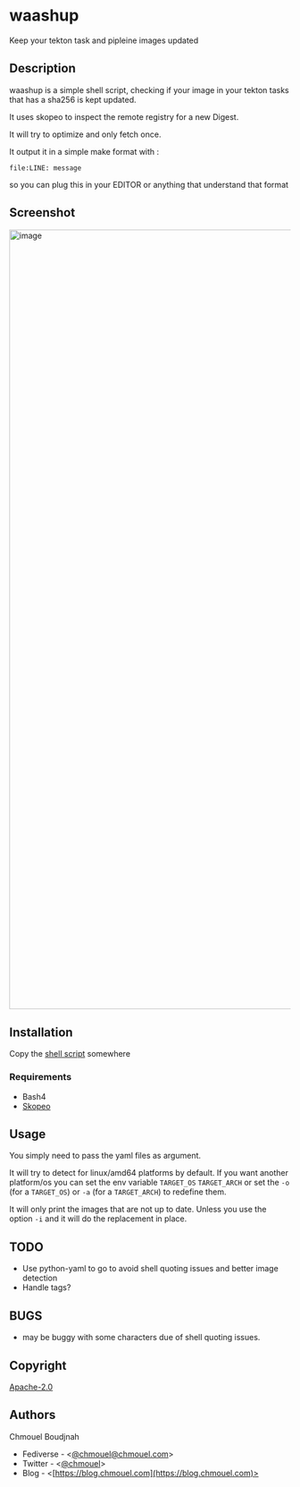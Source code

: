 # waashup

Keep your tekton task and pipleine images updated

## Description

waashup is a simple shell script, checking if your image in your tekton tasks
that has a sha256 is kept updated. 

It uses skopeo to inspect the remote registry for a new Digest.

It will try to optimize and only fetch once.

It output it in a simple make format with : 

```
file:LINE: message
```

so you can plug this in your EDITOR or anything that understand that format

## Screenshot

<img width="1394" alt="image" src="https://user-images.githubusercontent.com/98980/214255139-4585618c-7516-477c-b379-f5b6712233f7.png">

## Installation

Copy the [shell script](./washuup) somewhere

### Requirements

- Bash4
- [Skopeo](https://github.com/containers/skopeo/)

## Usage

You simply need to pass the yaml files as argument.

It will try to detect for linux/amd64 platforms by default. 
If you want another platform/os you can set the env variable  `TARGET_OS`
`TARGET_ARCH` or set the `-o` (for a `TARGET_OS`) or `-a` (for a `TARGET_ARCH`)
to redefine them.

It will only print the images that are not up to date. Unless you use the
option `-i` and it will do the replacement in place.

## TODO

- Use python-yaml to go to avoid shell quoting issues and better image detection
- Handle tags?

## BUGS

- may be buggy with some characters due of shell quoting issues.

## Copyright

[Apache-2.0](./LICENSE)

## Authors

Chmouel Boudjnah

- Fediverse - <[@chmouel@chmouel.com](https://fosstodon.org/@chmouel)>
- Twitter - <[@chmouel](https://twitter.com/chmouel)>
- Blog  - <[https://blog.chmouel.com](https://blog.chmouel.com)>
